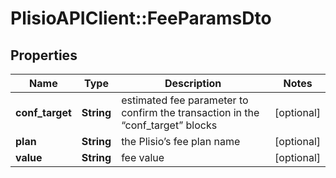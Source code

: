 # PlisioAPIClient::FeeParamsDto

## Properties
Name | Type | Description | Notes
------------ | ------------- | ------------- | -------------
**conf_target** | **String** | estimated fee parameter to confirm the transaction in the “conf_target” blocks | [optional] 
**plan** | **String** | the Plisio’s fee plan name | [optional] 
**value** | **String** | fee value | [optional] 

